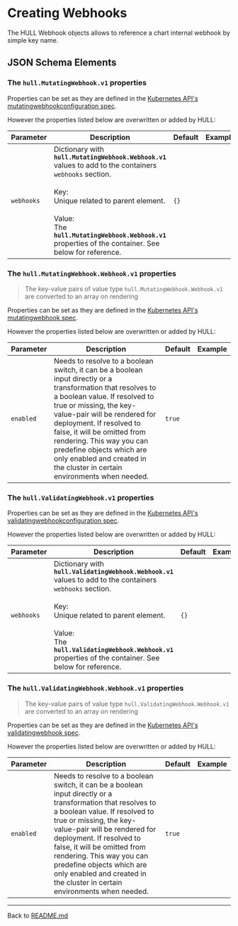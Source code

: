 # Creating Webhooks

The HULL Webhook objects allows to reference a chart internal webhook by simple key name.

## JSON Schema Elements

### The `hull.MutatingWebhook.v1` properties

Properties can be set as they are defined in the [Kubernetes API's mutatingwebhookconfiguration spec](https://kubernetes.io/docs/reference/generated/kubernetes-api/v1.27/#mutatingwebhookconfiguration-v1-admissionregistration-k8s-io). 

However the properties listed below are overwritten or added by HULL:

| Parameter | Description  | Default | Example 
| --------  | -------------| ------- | --------
| `webhooks` | Dictionary with **`hull.MutatingWebhook.Webhook.v1`** values to add to the containers `webhooks` section. <br><br>Key: <br>Unique related to parent element.<br><br>Value: <br>The **`hull.MutatingWebhook.Webhook.v1`** properties of the container. See below for reference.  | `{}` |

### The `hull.MutatingWebhook.Webhook.v1` properties

> The key-value pairs of value type `hull.MutatingWebhook.Webhook.v1` are converted to an array on rendering

Properties can be set as they are defined in the [Kubernetes API's mutatingwebhook spec](https://kubernetes.io/docs/reference/generated/kubernetes-api/v1.27/#mutatingwebhook-v1-admissionregistration-k8s-io). 

However the properties listed below are overwritten or added by HULL:

| Parameter | Description  | Default | Example 
| --------  | -------------| ------- | --------
`enabled` | Needs to resolve to a boolean switch, it can be a boolean input directly or a transformation that resolves to a boolean value. If resolved to true or missing, the key-value-pair will be rendered for deployment. If resolved to false, it will be omitted from rendering. This way you can predefine objects which are only enabled and created in the cluster in certain environments when needed. | `true` | 

### The `hull.ValidatingWebhook.v1` properties

Properties can be set as they are defined in the [Kubernetes API's validatingwebhookconfiguration spec](https://kubernetes.io/docs/reference/generated/kubernetes-api/v1.27/#validatingwebhookconfiguration-v1-admissionregistration-k8s-io). 

However the properties listed below are overwritten or added by HULL:

| Parameter | Description  | Default | Example 
| --------  | -------------| ------- | --------
| `webhooks` | Dictionary with **`hull.ValidatingWebhook.Webhook.v1`** values to add to the containers `webhooks` section. <br><br>Key: <br>Unique related to parent element.<br><br>Value: <br>The **`hull.ValidatingWebhook.Webhook.v1`** properties of the container. See below for reference.  | `{}` |

### The `hull.ValidatingWebhook.Webhook.v1` properties

> The key-value pairs of value type `hull.ValidatingWebhook.Webhook.v1` are converted to an array on rendering

Properties can be set as they are defined in the [Kubernetes API's validatingwebhook spec](https://kubernetes.io/docs/reference/generated/kubernetes-api/v1.27/#validatingwebhook-v1-admissionregistration-k8s-io). 

However the properties listed below are overwritten or added by HULL:

| Parameter | Description  | Default | Example 
| --------  | -------------| ------- | --------
`enabled` | Needs to resolve to a boolean switch, it can be a boolean input directly or a transformation that resolves to a boolean value. If resolved to true or missing, the key-value-pair will be rendered for deployment. If resolved to false, it will be omitted from rendering. This way you can predefine objects which are only enabled and created in the cluster in certain environments when needed. | `true` | 

---
Back to [README.md](./../README.md)